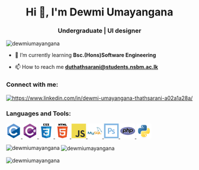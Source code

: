 <h1 align="center">Hi 👋, I'm Dewmi Umayangana</h1>
<h3 align="center">Undergraduate | UI designer</h3>

<p align="left"> <img src="https://komarev.com/ghpvc/?username=dewmiumayangana&label=Profile%20views&color=0e75b6&style=flat" alt="dewmiumayangana" /> </p>

- 🌱 I’m currently learning **Bsc.(Hons)Software Engineering**

- 📫 How to reach me **duthathsarani@students.nsbm.ac.lk**

<h3 align="left">Connect with me:</h3>
<p align="left">
<a href="https://linkedin.com/in/https://www.linkedin.com/in/dewmi-umayangana-thathsarani-a02a1a28a/" target="blank"><img align="center" src="https://raw.githubusercontent.com/rahuldkjain/github-profile-readme-generator/master/src/images/icons/Social/linked-in-alt.svg" alt="https://www.linkedin.com/in/dewmi-umayangana-thathsarani-a02a1a28a/" height="30" width="40" /></a>
</p>

<h3 align="left">Languages and Tools:</h3>
<p align="left"> <a href="https://www.cprogramming.com/" target="_blank" rel="noreferrer"> <img src="https://raw.githubusercontent.com/devicons/devicon/master/icons/c/c-original.svg" alt="c" width="40" height="40"/> </a> <a href="https://www.w3schools.com/cs/" target="_blank" rel="noreferrer"> <img src="https://raw.githubusercontent.com/devicons/devicon/master/icons/csharp/csharp-original.svg" alt="csharp" width="40" height="40"/> </a> <a href="https://www.w3schools.com/css/" target="_blank" rel="noreferrer"> <img src="https://raw.githubusercontent.com/devicons/devicon/master/icons/css3/css3-original-wordmark.svg" alt="css3" width="40" height="40"/> </a> <a href="https://www.w3.org/html/" target="_blank" rel="noreferrer"> <img src="https://raw.githubusercontent.com/devicons/devicon/master/icons/html5/html5-original-wordmark.svg" alt="html5" width="40" height="40"/> </a> <a href="https://developer.mozilla.org/en-US/docs/Web/JavaScript" target="_blank" rel="noreferrer"> <img src="https://raw.githubusercontent.com/devicons/devicon/master/icons/javascript/javascript-original.svg" alt="javascript" width="40" height="40"/> </a> <a href="https://www.mysql.com/" target="_blank" rel="noreferrer"> <img src="https://raw.githubusercontent.com/devicons/devicon/master/icons/mysql/mysql-original-wordmark.svg" alt="mysql" width="40" height="40"/> </a> <a href="https://www.photoshop.com/en" target="_blank" rel="noreferrer"> <img src="https://raw.githubusercontent.com/devicons/devicon/master/icons/photoshop/photoshop-line.svg" alt="photoshop" width="40" height="40"/> </a> <a href="https://www.php.net" target="_blank" rel="noreferrer"> <img src="https://raw.githubusercontent.com/devicons/devicon/master/icons/php/php-original.svg" alt="php" width="40" height="40"/> </a> <a href="https://www.python.org" target="_blank" rel="noreferrer"> <img src="https://raw.githubusercontent.com/devicons/devicon/master/icons/python/python-original.svg" alt="python" width="40" height="40"/> </a> </p>

<p><img align="left" src="https://github-readme-stats.vercel.app/api/top-langs?username=dewmiumayangana&show_icons=true&locale=en&layout=compact" alt="dewmiumayangana" /></p>

<p>&nbsp;<img align="center" src="https://github-readme-stats.vercel.app/api?username=dewmiumayangana&show_icons=true&locale=en" alt="dewmiumayangana" /></p>

<p><img align="center" src="https://github-readme-streak-stats.herokuapp.com/?user=dewmiumayangana&" alt="dewmiumayangana" /></p>
